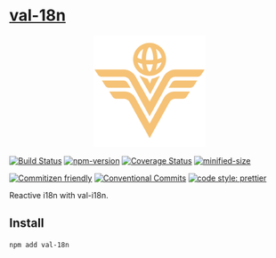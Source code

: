 # [val-18n](https://github.com/crimx/val-i18n)

<p align="center">
  <img width="200" src="https://raw.githubusercontent.com/crimx/val-i18n/main/assets/val-i18n.svg">
</p>

[![Build Status](https://github.com/crimx/val-i18n/actions/workflows/build.yml/badge.svg)](https://github.com/crimx/val-i18n/actions/workflows/build.yml)
[![npm-version](https://img.shields.io/npm/v/val-i18n.svg)](https://www.npmjs.com/package/val-i18n)
[![Coverage Status](https://img.shields.io/coveralls/github/crimx/val-i18n/master)](https://coveralls.io/github/crimx/val-i18n?branch=master)
[![minified-size](https://img.shields.io/bundlephobia/minzip/val-i18n)](https://bundlephobia.com/package/val-i18n)

[![Commitizen friendly](https://img.shields.io/badge/commitizen-friendly-brightgreen.svg?maxAge=2592000)](http://commitizen.github.io/cz-cli/)
[![Conventional Commits](https://img.shields.io/badge/Conventional%20Commits-1.0.0-brightgreen.svg?maxAge=2592000)](https://conventionalcommits.org)
[![code style: prettier](https://img.shields.io/badge/code_style-prettier-ff69b4.svg?style=flat-square)](https://github.com/prettier/prettier)

Reactive i18n with val-i18n.

## Install

```bash
npm add val-18n
```
